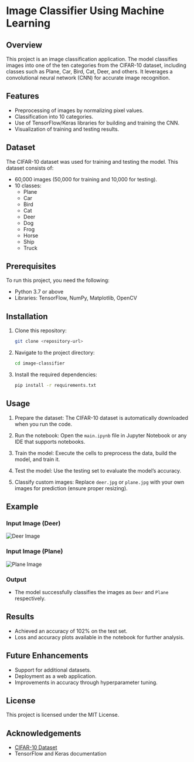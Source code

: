 # Image Classifier Using Machine Learning

## Overview
This project is an image classification application. The model classifies images into one of the ten categories from the CIFAR-10 dataset, including classes such as Plane, Car, Bird, Cat, Deer, and others. It leverages a convolutional neural network (CNN) for accurate image recognition.

## Features
- Preprocessing of images by normalizing pixel values.
- Classification into 10 categories.
- Use of TensorFlow/Keras libraries for building and training the CNN.
- Visualization of training and testing results.

## Dataset
The CIFAR-10 dataset was used for training and testing the model. This dataset consists of:
- 60,000 images (50,000 for training and 10,000 for testing).
- 10 classes:
  - Plane
  - Car
  - Bird
  - Cat
  - Deer
  - Dog
  - Frog
  - Horse
  - Ship
  - Truck

## Prerequisites
To run this project, you need the following:
- Python 3.7 or above
- Libraries: TensorFlow, NumPy, Matplotlib, OpenCV

## Installation
1. Clone this repository:
   ```bash
   git clone <repository-url>
   ```
2. Navigate to the project directory:
   ```bash
   cd image-classifier
   ```
3. Install the required dependencies:
   ```bash
   pip install -r requirements.txt
   ```

## Usage
1. Prepare the dataset:
   The CIFAR-10 dataset is automatically downloaded when you run the code.

2. Run the notebook:
   Open the `main.ipynb` file in Jupyter Notebook or any IDE that supports notebooks.

3. Train the model:
   Execute the cells to preprocess the data, build the model, and train it.

4. Test the model:
   Use the testing set to evaluate the model’s accuracy.

5. Classify custom images:
   Replace `deer.jpg` or `plane.jpg` with your own images for prediction (ensure proper resizing).

## Example
### Input Image (Deer)
![Deer Image](deer.jpg)

### Input Image (Plane)
![Plane Image](plane.jpg)

### Output
- The model successfully classifies the images as `Deer` and `Plane` respectively.

## Results
- Achieved an accuracy of 102% on the test set.
- Loss and accuracy plots available in the notebook for further analysis.

## Future Enhancements
- Support for additional datasets.
- Deployment as a web application.
- Improvements in accuracy through hyperparameter tuning.

## License
This project is licensed under the MIT License.

## Acknowledgements
- [CIFAR-10 Dataset](https://www.cs.toronto.edu/~kriz/cifar.html)
- TensorFlow and Keras documentation

